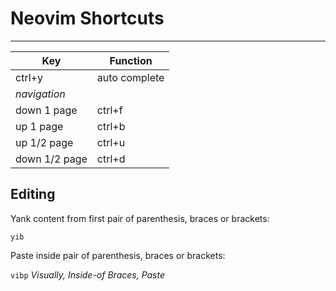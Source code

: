 # Neovim Shortcuts
--- 

| Key | Function |
| --- | --- |
| ctrl+y | auto complete |
| *navigation*   |
|down 1 page | ctrl+f |
|up 1 page | ctrl+b |
|up 1/2 page| ctrl+u |
|down 1/2 page| ctrl+d |


## Editing

Yank content from first pair of parenthesis, braces or brackets: 

```yib```

Paste inside pair of parenthesis, braces or brackets: 

```vibp``` *Visually, Inside-of Braces, Paste*
